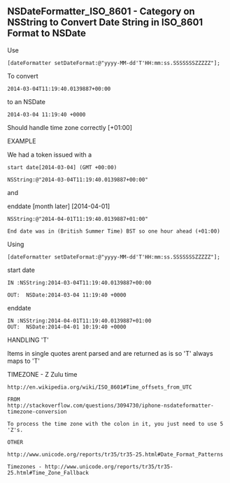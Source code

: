 NSDateFormatter_ISO_8601 -  Category on NSString to Convert Date String in ISO_8601 Format to NSDate
----------------------------------------------------------------------------------------------------
 
 Use
 
    [dateFormatter setDateFormat:@"yyyy-MM-dd'T'HH:mm:ss.SSSSSSSZZZZZ"];


 To convert

    2014-03-04T11:19:40.0139887+00:00
 
 to an NSDate
 
    2014-03-04 11:19:40 +0000
 
 Should handle time zone correctly [+01:00]
 
 EXAMPLE
 
 We had a token issued with a
 
    start date[2014-03-04] (GMT +00:00)
    
    NSString:@"2014-03-04T11:19:40.0139887+00:00"
    
 and
 
 enddate [month later] [2014-04-01]
 
    NSString:@"2014-04-01T11:19:40.0139887+01:00"
 
    End date was in (British Summer Time) BST so one hour ahead (+01:00)
 
 Using
 
    [dateFormatter setDateFormat:@"yyyy-MM-dd'T'HH:mm:ss.SSSSSSSZZZZZ"];

 
 start date
 
    IN :NSString:2014-03-04T11:19:40.0139887+00:00
    
    OUT:  NSDate:2014-03-04 11:19:40 +0000
 

 enddate

    IN :NSString:2014-04-01T11:19:40.0139887+01:00
    OUT:  NSDate:2014-04-01 10:19:40 +0000
 
 
 
 HANDLING 'T'
 
 Items in single quotes arent parsed and are returned as is
 so 'T' always maps to 'T'
    

 
 TIMEZONE - Z Zulu time
 
    http://en.wikipedia.org/wiki/ISO_8601#Time_offsets_from_UTC

    FROM
    http://stackoverflow.com/questions/3094730/iphone-nsdateformatter-timezone-conversion
    
    To process the time zone with the colon in it, you just need to use 5 'Z's.
    
    OTHER
    
    http://www.unicode.org/reports/tr35/tr35-25.html#Date_Format_Patterns
    
    Timezones - http://www.unicode.org/reports/tr35/tr35-25.html#Time_Zone_Fallback
    
